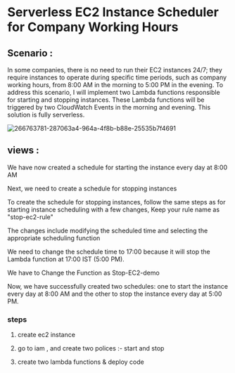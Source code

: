 # Serverless EC2 Instance Scheduler for Company Working Hours 
## Scenario :
In some companies, there is no need to run their EC2 instances 24/7; they require instances to operate during specific time periods, such as company working hours, from 8:00 AM in the morning to 5:00 PM in the evening. To address this scenario, I will implement two Lambda functions responsible for starting and stopping instances. These Lambda functions will be triggered by two CloudWatch Events in the morning and evening. This solution is fully serverless.

![266763781-287063a4-964a-4f8b-b88e-25535b7f4691](https://github.com/itscloudevops/serverless-ec2-scheduler-proj/assets/172890207/1a5fc611-4010-4d79-84e2-417135e27fd0)


## views :

We have now created a schedule for starting the instance every day at 8:00 AM

Next, we need to create a schedule for stopping instances

To create the schedule for stopping instances, follow the same steps as for starting instance scheduling with a few changes, Keep your rule name as "stop-ec2-rule"

The changes include modifying the scheduled time and selecting the appropriate scheduling function

We need to change the schedule time to 17:00 because it will stop the Lambda function at 17:00 IST (5:00 PM).

We have to Change the Function as Stop-EC2-demo

Now, we have successfully created two schedules: one to start the instance every day at 8:00 AM and the other to stop the instance every day at 5:00 PM.

### steps

1. create ec2 instance

2. go to iam , and create two polices :- start and stop

3. create two lambda functions & deploy code
